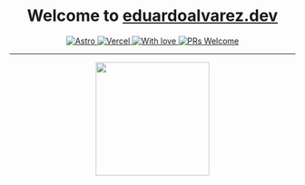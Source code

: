 <h1 align="center">
  Welcome to <a href="https://eduardoalvarez.dev">eduardoalvarez.dev</a>
</h1>
<p align="center">
  <a href="https://astro.build/">
    <img alt="Astro" src="https://img.shields.io/badge/Made%20with-Astro-E63AA9.svg">
  </a>
  <a href="https://vercel.com/">
    <img alt="Vercel" src="https://img.shields.io/badge/Hosted%20in-Vercel-000000.svg">
  </a>
  <a href="https://eduardoalvarez.dev">
    <img alt="With love" src="https://img.shields.io/badge/Developed%20with-♡-red">
  </a>
  <a href="http://makeapullrequest.com">
    <img alt="PRs Welcome" src="https://img.shields.io/badge/PRs-welcome-brightgreen.svg">
  </a>
</p>

---

<p align="center">
  <img src="https://eduardoalvarez.dev/images/eduardo_alvarez.webp?raw=true" width="200" />
</p>
